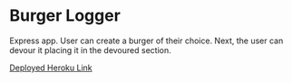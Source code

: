 # Burger Logger
Express app.  User can create a burger of their choice.  Next, the user can devour it placing it in the devoured section.


[Deployed Heroku Link](https://burger-logger-kenny.herokuapp.com/)
